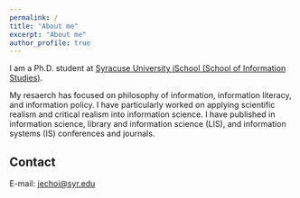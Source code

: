 ```yaml
---
permalink: /
title: "About me"
excerpt: "About me"
author_profile: true
---
```


I am a Ph.D. student at [Syracuse University iSchool (School of Information Studies)]([https://ischool.syr.edu/jeongbae-choi/).

My resaerch has focused on philosophy of information, information literacy, and information policy. I have particularly worked on applying scientific realism and critical realism into information science. I have published in information science, library and information science (LIS), and information systems (IS) conferences and journals.


Contact
------
E-mail: jechoi@syr.edu
